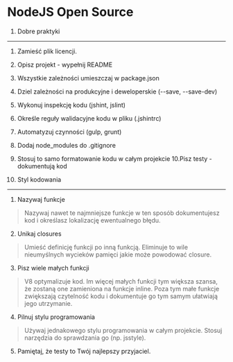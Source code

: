 NodeJS Open Source
==================

1. Dobre praktyki
--------------------------------------

1. Zamieść plik licencji.
2. Opisz projekt - wypełnij README
3. Wszystkie zależności umieszczaj w package.json
4. Dziel zależności na produkcyjne i deweloperskie (--save, --save-dev)
5. Wykonuj inspekcję kodu (jshint, jslint)
6. Określe reguły walidacyjne kodu w pliku (.jshintrc)
7. Automatyzuj czynności (gulp, grunt)
8. Dodaj node_modules do .gitignore
9. Stosuj to samo formatowanie kodu w całym projekcie
10.Pisz testy - dokumentują kod

2. Styl kodowania
--------------------------------------

1. Nazywaj funkcje
> Nazywaj nawet te najmniejsze funkcje w ten sposób dokumentujesz kod i określasz lokalizację ewentualnego błędu.
2. Unikaj closures
> Umieść definicję funkcji po inną funkcją. Eliminuje to wile nieumyślnych wycieków pamięci jakie może powodować closure.
3. Pisz wiele małych funkcji
> V8 optymalizuje kod. Im więcej małych funkcji tym większa szansa, że zostaną one zamieniona na funkcje inline. Poza tym małe funkcje zwiększają czytelność kodu i dokumentuje go tym samym ułatwiają jego utrzymanie.
4. Pilnuj stylu programowania
> Używaj jednakowego stylu programowania w całym projekcie. Stosuj narzędzia do sprawdzania go (np. jsstyle).
5. Pamiętaj, że testy to Twój najlepszy przyjaciel.